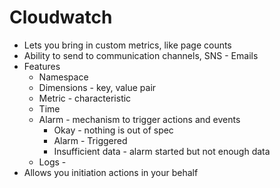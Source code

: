 # Cloudwatch

- Lets you bring in custom metrics, like page counts
- Ability to send to communication channels, SNS - Emails
- Features
    - Namespace
    - Dimensions - key, value pair
    - Metric - characteristic
    - Time
    - Alarm - mechanism to trigger actions and events
        - Okay - nothing is out of spec
        - Alarm - Triggered
        - Insufficient data - alarm started but not enough data
    - Logs - 
- Allows you initiation actions in your behalf
